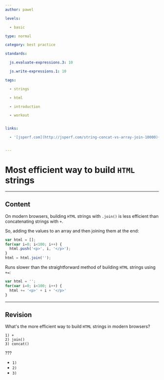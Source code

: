 ```yaml
---
author: pawel

levels:

  - basic

type: normal

category: best practice

standards:

  js.evaluate-expressions.3: 10

  js.write-expressions.1: 10

tags:

  - strings

  - html

  - introduction

  - workout


links:

  - '[jsperf.com](http://jsperf.com/string-concat-vs-array-join-10000){website}'


---
```


# Most efficient way to build `HTML` strings

---
## Content

On modern browsers, building `HTML` strings with `.join()` is less efficient than concatenating strings with `+`.

So, adding the values to an array and then joining them at the end:

```javascript
var html = [];
for(var i=0; i<100; i++) {
  html.push('<p>', i, '</p>');
}
html = html.join('');
```

Runs slower than the straightforward method of building `HTML` strings using `+=`:

```javascript
var html = '';
for(var i=0; i<100; i++) {
  html += '<p>' + i + '</p>'
}
```

---
## Revision

What's the more efficient way to build `HTML` strings in modern browsers?
```
1) +
2) join()
3) concat()
```

???


* `1)`
* `2)`
* `3)`

